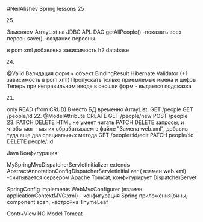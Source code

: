 #NeilAlishev Spring lessons 25

25.
Заменяем ArrayList на JDBC API.
DAO getAllPeople() -показать всех персон
save() -создание персоны

в pom.xml добавлена зависимость h2 database 

24.
@Valid Валидация форм + объект BindingResult
Hibernate Validator (+1 зависимость в pom.xml)
Пропускать только приемлемые имена и цифры
Теперь при неправильном вводе в окошки форм - выдается подсказка


21.
only READ  (from CRUD)
Вместо БД временно ArrayList.
GET /people
GET /people/id
22.
@ModelAttribute
CREATE
GET /people/new
POST /people
23.
PATCH  DELETE
HTML не умеет читать PATCH DELETE запросы, и чтобы мог - мы их обрабатываем в файле "Замена web.xml",
добавив туда еще два специальных метода
GET /people/:id/edit
PATCH people/:id
DELETE people/:id


Java Конфигурация:

MySpringMvcDispatcherServletInitializer extends AbstractAnnotationConfigDispatcherServletInitializer
( взамен web.xml) -считывается сервером Apache Tomcat, конфигурирует DispatcherServet

SpringConfig implements WebMvcConfigurer
(взамен applicationContextMVC.xml) - конфигурация Spring приложения(бины, component scan, настройка ThymeLeaf

Contr+View 
NO Model 
Tomcat


